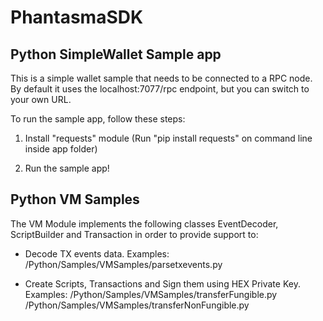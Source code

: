 # PhantasmaSDK

## Python SimpleWallet Sample app

This is a simple wallet sample that needs to be connected to a RPC node. By default it uses the localhost:7077/rpc endpoint, but you can switch to your own URL.

To run the sample app, follow these steps:

1. Install "requests" module (Run "pip install requests" on command line inside app folder)

2. Run the sample app!

## Python VM Samples

The VM Module implements the following classes EventDecoder, ScriptBuilder and Transaction in order to provide support to:

- Decode TX events data.
Examples:
/Python/Samples/VMSamples/parsetxevents.py

- Create Scripts, Transactions and Sign them using HEX Private Key.
Examples:
/Python/Samples/VMSamples/transferFungible.py
/Python/Samples/VMSamples/transferNonFungible.py